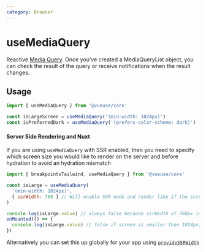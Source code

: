 ```yaml
---
category: Browser
---
```


# useMediaQuery

Reactive [Media Query](https://developer.mozilla.org/en-US/docs/Web/CSS/Media_Queries/Testing_media_queries). Once you've created a MediaQueryList object, you can check the result of the query or receive notifications when the result changes.

## Usage

```js
import { useMediaQuery } from '@vueuse/core'

const isLargeScreen = useMediaQuery('(min-width: 1024px)')
const isPreferredDark = useMediaQuery('(prefers-color-scheme: dark)')
```

#### Server Side Rendering and Nuxt

If you are using `useMediaQuery` with SSR enabled, then you need to specify which screen size you would like to render on the server and before hydration to avoid an hydration mismatch

```js
import { breakpointsTailwind, useMediaQuery } from '@vueuse/core'

const isLarge = useMediaQuery(
  '(min-width: 1024px)',
  { ssrWidth: 768 } // Will enable SSR mode and render like if the screen was 768px wide
)

console.log(isLarge.value) // always false because ssrWidth of 768px is smaller than 1024px
onMounted(() => {
  console.log(isLarge.value) // false if screen is smaller than 1024px, true if larger than 1024px
})
```

Alternatively you can set this up globally for your app using [`provideSSRWidth`](../useSSRWidth/index.md)
